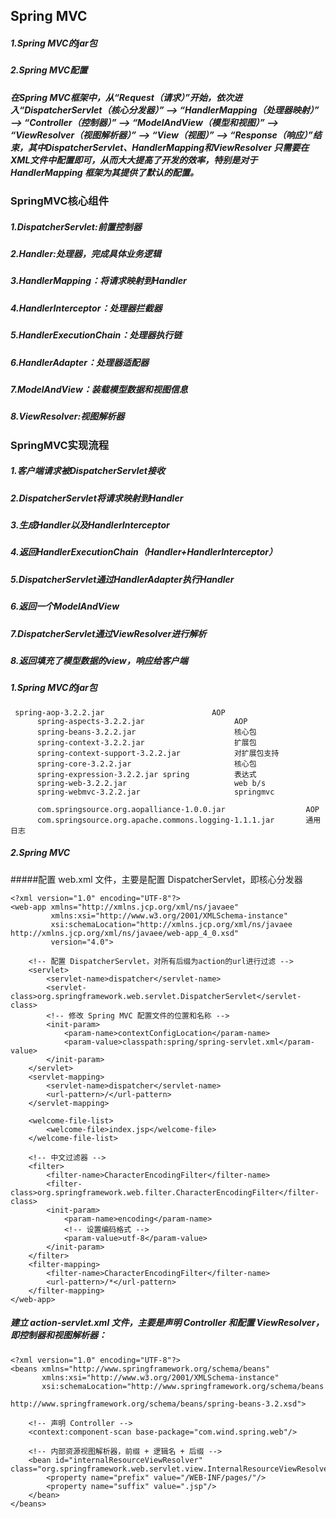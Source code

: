 ## Spring MVC
##### **1.Spring MVC的jar包**
##### **2.Spring MVC配置**
##### 在Spring MVC框架中，从“Request（请求）”开始，依次进入“DispatcherServlet（核心分发器）” —> “HandlerMapping（处理器映射）” —> “Controller（控制器）” —> “ModelAndView（模型和视图）” —> “ViewResolver（视图解析器）” —> “View（视图）” —> “Response（响应）”结束，其中DispatcherServlet、HandlerMapping和ViewResolver 只需要在XML文件中配置即可，从而大大提高了开发的效率，特别是对于 HandlerMapping 框架为其提供了默认的配置。

### SpringMVC核心组件
##### 1.DispatcherServlet:前置控制器
##### 2.Handler:处理器，完成具体业务逻辑
##### 3.HandlerMapping：将请求映射到Handler
##### 4.HandlerInterceptor：处理器拦截器
##### 5.HandlerExecutionChain：处理器执行链
##### 6.HandlerAdapter：处理器适配器
##### 7.ModelAndView：装载模型数据和视图信息
##### 8.ViewResolver:视图解析器

### SpringMVC实现流程
##### 1.客户端请求被DispatcherServlet接收
##### 2.DispatcherServlet将请求映射到Handler
##### 3.生成Handler以及HandlerInterceptor
##### 4.返回HandlerExecutionChain（Handler+HandlerInterceptor）
##### 5.DispatcherServlet通过HandlerAdapter执行Handler
##### 6.返回一个ModelAndView
##### 7.DispatcherServlet通过ViewResolver进行解析
##### 8.返回填充了模型数据的view，响应给客户端

##### **1.Spring MVC的jar包**
```
 spring-aop-3.2.2.jar                        AOP
      spring-aspects-3.2.2.jar                    AOP
      spring-beans-3.2.2.jar                      核心包
      spring-context-3.2.2.jar                    扩展包
      spring-context-support-3.2.2.jar            对扩展包支持
      spring-core-3.2.2.jar                       核心包
      spring-expression-3.2.2.jar spring          表达式
      spring-web-3.2.2.jar                        web b/s
      spring-webmvc-3.2.2.jar                     springmvc
      
      com.springsource.org.aopalliance-1.0.0.jar                  AOP
      com.springsource.org.apache.commons.logging-1.1.1.jar       通用日志
```
##### **2.Spring MVC**  
#####配置 web.xml 文件，主要是配置 DispatcherServlet，即核心分发器
```
<?xml version="1.0" encoding="UTF-8"?>
<web-app xmlns="http://xmlns.jcp.org/xml/ns/javaee"
         xmlns:xsi="http://www.w3.org/2001/XMLSchema-instance"
         xsi:schemaLocation="http://xmlns.jcp.org/xml/ns/javaee http://xmlns.jcp.org/xml/ns/javaee/web-app_4_0.xsd"
         version="4.0">

    <!-- 配置 DispatcherServlet，对所有后缀为action的url进行过滤 -->
    <servlet>
        <servlet-name>dispatcher</servlet-name>
        <servlet-class>org.springframework.web.servlet.DispatcherServlet</servlet-class>
        <!-- 修改 Spring MVC 配置文件的位置和名称 -->
        <init-param>
            <param-name>contextConfigLocation</param-name>
            <param-value>classpath:spring/spring-servlet.xml</param-value>
        </init-param>
    </servlet>
    <servlet-mapping>
        <servlet-name>dispatcher</servlet-name>
        <url-pattern>/</url-pattern>
    </servlet-mapping>

    <welcome-file-list>
        <welcome-file>index.jsp</welcome-file>
    </welcome-file-list>

    <!-- 中文过滤器 -->
    <filter>
        <filter-name>CharacterEncodingFilter</filter-name>
        <filter-class>org.springframework.web.filter.CharacterEncodingFilter</filter-class>
        <init-param>
            <param-name>encoding</param-name>
            <!-- 设置编码格式 -->
            <param-value>utf-8</param-value>
        </init-param>
    </filter>
    <filter-mapping>
        <filter-name>CharacterEncodingFilter</filter-name>
        <url-pattern>/*</url-pattern>
    </filter-mapping>
</web-app>
```   
##### 建立 action-servlet.xml 文件，主要是声明 Controller 和配置 ViewResolver，即控制器和视图解析器：
```
<?xml version="1.0" encoding="UTF-8"?>
<beans xmlns="http://www.springframework.org/schema/beans"
       xmlns:xsi="http://www.w3.org/2001/XMLSchema-instance"
       xsi:schemaLocation="http://www.springframework.org/schema/beans
                        http://www.springframework.org/schema/beans/spring-beans-3.2.xsd">

    <!-- 声明 Controller -->
    <context:component-scan base-package="com.wind.spring.web"/>

    <!-- 内部资源视图解析器，前缀 + 逻辑名 + 后缀 -->
    <bean id="internalResourceViewResolver" class="org.springframework.web.servlet.view.InternalResourceViewResolver">
        <property name="prefix" value="/WEB-INF/pages/"/>
        <property name="suffix" value=".jsp"/>
    </bean>
</beans>
```